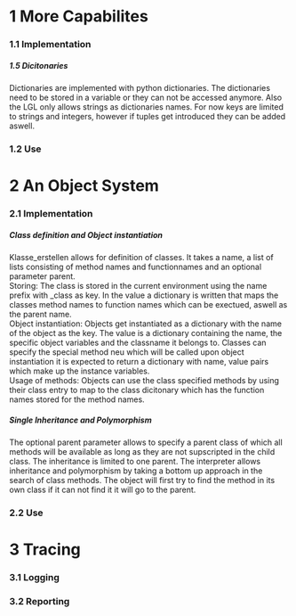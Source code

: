 




<h1>1 More Capabilites</h1>



<h3>1.1 Implementation</h3>

<h5>1.5 Dicitonaries</h5>
<p>Dictionaries are implemented with python dictionaries. The dictionaries need to be stored in a variable or they can not be accessed anymore. Also the LGL only allows strings as dictionaries names. For now keys are limited to strings and integers, however if tuples get introduced they can be added aswell.</p>

<h3>1.2 Use</h3>

<h1>2 An Object System</h1>

<h3>2.1 Implementation</h3>

<h5>Class definition and Object instantiation</h5>
<p>Klasse_erstellen allows for definition of classes. It takes a name, a list of lists consisting of method names and functionnames and an optional parameter parent.<br>
Storing: The class is stored in the current environment using the name prefix with _class as key. In the value a dictionary is written that maps the classes method names to function names which can be exectued, aswell as the parent name.<br>
Object instantiation: Objects get instantiated as a dictionary with the name of the object as the key. The value is a dictionary containing the name, the specific object variables and the classname it belongs to. Classes can specify the special method neu which will be called upon object instantiation it is expected to return a dictionary with name, value pairs which make up the instance variables.<br>
Usage of methods: Objects can use the class specified methods by using their class entry to map to the class dicitonary which has the function names stored for the method names.</p>

<h5>Single Inheritance and Polymorphism</h5>
<p>The optional parent parameter allows to specify a parent class of which all methods will be available as long as they are not supscripted in the child class. The inheritance is limited to one parent. The interpreter allows inheritance and polymorphism by taking a bottom up approach in the search of class methods. The object will first try to find the method in its own class if it can not find it it will go to the parent.</p>

<h3>2.2 Use</h3>

<h1>3 Tracing</h1>

<h3>3.1 Logging</h3>

<h3>3.2 Reporting</h3>